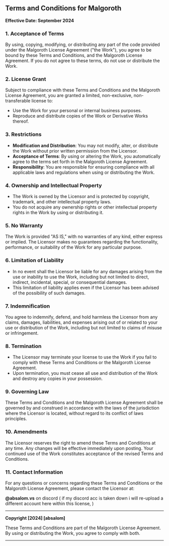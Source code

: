 ## **Terms and Conditions for Malgoroth**

**Effective Date: September 2024**

### 1. **Acceptance of Terms**

By using, copying, modifying, or distributing any part of the code provided under the Malgoroth License Agreement ("the Work"), you agree to be bound by these Terms and Conditions, and the Malgoroth License Agreement. If you do not agree to these terms, do not use or distribute the Work.

### 2. **License Grant**

Subject to compliance with these Terms and Conditions and the Malgoroth License Agreement, you are granted a limited, non-exclusive, non-transferable license to:
- Use the Work for your personal or internal business purposes.
- Reproduce and distribute copies of the Work or Derivative Works thereof.

### 3. **Restrictions**

- **Modification and Distribution**: You may not modify, alter, or distribute the Work without prior written permission from the Licensor.
- **Acceptance of Terms**: By using or altering the Work, you automatically agree to the terms set forth in the Malgoroth License Agreement.
- **Responsibility**: You are responsible for ensuring compliance with all applicable laws and regulations when using or distributing the Work.

### 4. **Ownership and Intellectual Property**

- The Work is owned by the Licensor and is protected by copyright, trademark, and other intellectual property laws.
- You do not acquire any ownership rights or other intellectual property rights in the Work by using or distributing it.

### 5. **No Warranty**

The Work is provided "AS IS," with no warranties of any kind, either express or implied. The Licensor makes no guarantees regarding the functionality, performance, or suitability of the Work for any particular purpose.

### 6. **Limitation of Liability**

- In no event shall the Licensor be liable for any damages arising from the use or inability to use the Work, including but not limited to direct, indirect, incidental, special, or consequential damages.
- This limitation of liability applies even if the Licensor has been advised of the possibility of such damages.

### 7. **Indemnification**

You agree to indemnify, defend, and hold harmless the Licensor from any claims, damages, liabilities, and expenses arising out of or related to your use or distribution of the Work, including but not limited to claims of misuse or infringement.

### 8. **Termination**

- The Licensor may terminate your license to use the Work if you fail to comply with these Terms and Conditions or the Malgoroth License Agreement.
- Upon termination, you must cease all use and distribution of the Work and destroy any copies in your possession.

### 9. **Governing Law**

These Terms and Conditions and the Malgoroth License Agreement shall be governed by and construed in accordance with the laws of the jurisdiction where the Licensor is located, without regard to its conflict of laws principles.

### 10. **Amendments**

The Licensor reserves the right to amend these Terms and Conditions at any time. Any changes will be effective immediately upon posting. Your continued use of the Work constitutes acceptance of the revised Terms and Conditions.

### 11. **Contact Information**

For any questions or concerns regarding these Terms and Conditions or the Malgoroth License Agreement, please contact the Licensor at:

**@absalom.vs**  on discord ( if my discord acc is taken down i will re-upload a different account here within this license, ) 

---

**Copyright [2024] [absalom]**

These Terms and Conditions are part of the Malgoroth License Agreement. By using or distributing the Work, you agree to comply with both.

---

